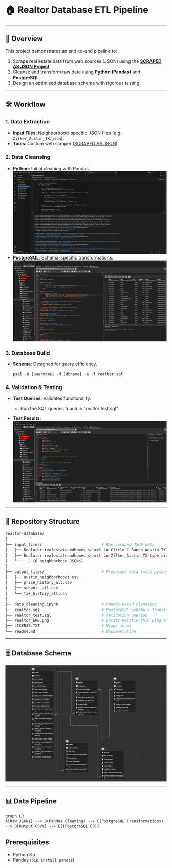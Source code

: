 # 🏠 Realtor Database ETL Pipeline  

---

## 📌 **Overview**  
This project demonstrates an end-to-end pipeline to:  
1. Scrape real estate data from web sources (JSON) using the **[SCRAPED AS JSON Project](https://github.com/yourusername/scraped-as-json)**.  
2. Cleanse and transform raw data using **Python (Pandas)** and **PostgreSQL**.  
3. Design an optimized database schema with rigorous testing.  

---

## 🛠️ **Workflow**  
### 1. **Data Extraction**  
- **Input Files**: Neighborhood-specific JSON files (e.g., `Zilker_Austin_TX.json`).  
- **Tools**: Custom web scraper ([SCRAPED AS JSON](https://github.com/...)).  

### 2. **Data Cleansing**  
- **Python**: Initial cleaning with Pandas.  
  ![Python Cleaning](Python_cleaing.png)  
- **PostgreSQL**: Schema-specific transformations.  
  ![SQL Cleaning](SQL_cleaning.png)  

### 3. **Database Build**  
- **Schema**: Designed for query efficiency.  
  ```sql  
  psql -U [username] -d [dbname] -a -f realtor.sql  
  ```  

### 4. **Validation & Testing**  
- **Test Queries**: Validates functionality.  
    - Run the SQL queries found in "realtor test.sql". 
    
- **Test Results**:  
  ![DB Testing](DB_testing.png)  

---

## 📂 **Repository Structure**  
```bash  
realtor-database/  
│  
├── input_files/                          # Raw scraped JSON data  
│   ├── Realator realestateandhomes_search in Circle_C_Ranch_Austin_TX-type_single_family_home at 2023-01-27 20.49.37.json  
│   ├── Realator realestateandhomes_search in Zilker_Austin_TX-type_single_family_home at 2023-01-27 19.57.47.json  
│   └── ... (8 neighborhood JSONs)  
│  
├── output_files/                         # Processed data (with python)  
│   ├── austin_neighborhoods.csv  
│   ├── price_history_all.csv  
│   ├── schools_all.csv  
│   └── tax_history_all.csv  
│  
├── data_cleaning.ipynb                   # Pandas-based cleansing  
├── realtor.sql                           # PostgreSQL schema & transformations  
├── realtor_test.sql                      # Validation queries  
├── realtor_ERD.png                       # Entity-Relationship Diagram  
├── LICENSE.TXT                           # Usage terms  
└── readme.md                             # Documentation  
```  

---

## 🗄️ **Database Schema**  
![ER Diagram](realtor_ERD.png)  

---

## 📊 **Data Pipeline**  
```mermaid  
graph LR  
A[Raw JSONs] --> B(Pandas Cleaning) --> C(PostgreSQL Transformations) --> D[Output CSVs] --> E[(PostgreSQL DB)]  
```  
## Prerequisites
- Python 3.x
- Pandas (`pip install pandas`)
